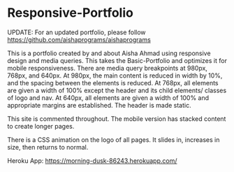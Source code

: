 # Responsive-Portfolio
UPDATE: For an updated portfolio, please follow https://github.com/aishaprograms/aishaprograms

This is a portfolio created by and about Aisha Ahmad using responsive design and media queries.
This takes the Basic-Portfolio and optimizes it for mobile responsiveness. There are media query breakpoints at 980px, 768px, and 640px. 
At 980px, the main content is reduced in width by 10%, and the spacing between the elements is reduced.
At 768px, all elements are given a width of 100% except the header and its child elements/ classes of logo and nav.
At 640px, all elements are given a width of 100% and appropriate margins are established. The header is made static.

This site is commented throughout. The mobile version has stacked content to create longer pages. 

There is a CSS animation on the logo of all pages. It slides in, increases in size, then returns to normal.

Heroku App: https://morning-dusk-86243.herokuapp.com/
